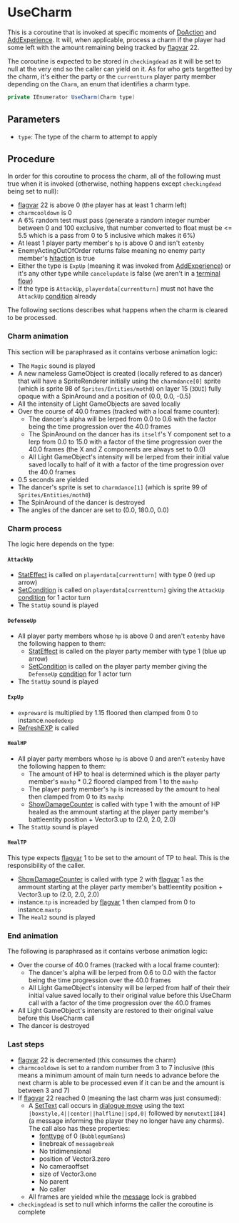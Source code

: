 # UseCharm
This is a coroutine that is invoked at specific moments of [DoAction](../Battle%20flow/Action%20coroutines/DoAction.md) and [AddExperience](../Battle%20flow/Terminal%20coroutines/AddExperience.md). It will, when applicable, process a charm if the player had some left with the amount remaining being tracked by [flagvar](../../Flags%20arrays/flagvar.md) 22. 

The coroutine is expected to be stored in `checkingdead` as it will be set to null at the very end so the caller can yield on it. As for who gets targetted by the charm, it's either the party or the `currentturn` player party member depending on the `Charm`, an enum that identifies a charm type.

```cs
private IEnumerator UseCharm(Charm type)
```

## Parameters

- `type`: The type of the charm to attempt to apply

## Procedure
In order for this coroutine to process the charm, all of the following must true when it is invoked (otherwise, nothing happens except `checkingdead` being set to null):

- [flagvar](../../Flags%20arrays/flagvar.md) 22 is above 0 (the player has at least 1 charm left)
- `charmcooldown` is 0
- A 6% random test must pass (generate a random integer number between 0 and 100 exclusive, that number converted to float must be \<= 5.5 which is a pass from 0 to 5 inclusive which makes it 6%)
- At least 1 player party member's `hp` is above 0 and isn't `eatenby`
- EnemyActingOutOfOrder returns false meaning no enemy party member's [hitaction](../BattleControl.md#hitactions) is true
- Either the type is `ExpUp` (meaning it was invoked from [AddExperience](../Battle%20flow/Terminal%20coroutines/AddExperience.m)) or it's any other type while `cancelupdate` is false (we aren't in a [terminal flow](../Battle%20flow/Update.md#terminal-flow))
- If the type is `AttackUp`, `playerdata[currentturn]` must not have the `AttackUp` [condition](Conditions.md) already

The following sections describes what happens when the charm is cleared to be processed.

### Charm animation
This section will be paraphrased as it contains verbose animation logic:

- The `Magic` sound is played
- A new nameless GameObject is created (locally refered to as dancer) that will have a SpriteRenderer initially using the `charmdance[0]` sprite (which is sprite 98 of `Sprites/Entities/moth0`) on layer 15 (`3DUI`) fully opaque with a SpinAround and a position of (0.0, 0.0, -0.5)
- All the intensity of Light GameObjects are saved locally
- Over the course of 40.0 frames (tracked with a local frame counter):
    - The dancer's alpha will be lerped from 0.0 to 0.6 with the factor being the time progression over the 40.0 frames
    - The SpinAround on the dancer has its `itself`'s Y component set to a lerp from 0.0 to 15.0 with a factor of the time progression over the 40.0 frames (the X and Z components are always set to 0.0)
    - All Light GameObject's intensity will be lerped from their initial value saved locally to half of it with a factor of the time progression over the 40.0 frames
- 0.5 seconds are yielded
- The dancer's sprite is set to `charmdance[1]` (which is sprite 99 of `Sprites/Entities/moth0`)
- The SpinAround of the dancer is destroyed
- The angles of the dancer are set to (0.0, 180.0, 0.0)

### Charm process
The logic here depends on the type:

#### `AttackUp`

- [StatEffect](../Visual%20rendering/StatEffect.md) is called on `playerdata[currentturn]` with type 0 (red up arrow)
- [SetCondition](Conditions%20methods/SetCondition.md) is called on `playerdata[currentturn]` giving the `AttackUp` [condition](Conditions.md) for 1 actor turn
- The `StatUp` sound is played

#### `DefenseUp`

- All player party members whose `hp` is above 0 and aren't `eatenby` have the following happen to them:
    - [StatEffect](../Visual%20rendering/StatEffect.md) is called on the player party member with type 1 (blue up arrow)
    - [SetCondition](Conditions%20methods/SetCondition.md) is called on the player party member giving the `DefenseUp` [condition](Conditions.md) for 1 actor turn
- The `StatUp` sound is played

#### `ExpUp`

- `expreward` is multiplied by 1.15 floored then clamped from 0 to instance.`neededexp`
- [RefreshEXP](../Visual%20rendering/RefreshEXP.md) is called

#### `HealHP`

- All player party members whose `hp` is above 0 and aren't `eatenby` have the following happen to them:
    - The amount of HP to heal is determined which is the player party member's `maxhp` * 0.2 floored clamped from 1 to the `maxhp`
    - The player party member's `hp` is increased by the amount to heal then clamped from 0 to its `maxhp`
    - [ShowDamageCounter](../Visual%20rendering/ShowDamageCounter.md) is called with type 1 with the amount of HP healed as the ammount starting at the player party member's battleentity position + Vector3.up to (2.0, 2.0, 2.0)
- The `StatUp` sound is played

#### `HealTP`
This type expects [flagvar](../../Flags%20arrays/flagvar.md) 1 to be set to the amount of TP to heal. This is the responsibility of the caller.

- [ShowDamageCounter](../Visual%20rendering/ShowDamageCounter.md) is called with type 2 with [flagvar](../../Flags%20arrays/flagvar.md) 1 as the ammount starting at the player party member's battleentity position + Vector3.up to (2.0, 2.0, 2.0)
- instance.`tp` is increaded by [flagvar](../../Flags%20arrays/flagvar.md) 1 then clamped from 0 to instance.`maxtp`
- The `Heal2` sound is played

### End animation
The following is paraphrased as it contains verbose animation logic:

- Over the course of 40.0 frames (tracked with a local frame counter):
    - The dancer's alpha will be lerped from 0.6 to 0.0 with the factor being the time progression over the 40.0 frames
    - All Light GameObject's intensity will be lerped from half of their their initial value saved locally to their original value before this UseCharm call with a factor of the time progression over the 40.0 frames
- All Light GameObject's intensity are restored to their original value before this UseCharm call
- The dancer is destroyed

### Last steps

- [flagvar](../../Flags%20arrays/flagvar.md) 22 is decremented (this consumes the charm)
- `charmcooldown` is set to a random number from 3 to 7 inclusive (this means a minimum amount of main turn needs to advance before the next charm is able to be processed even if it can be and the amount is between 3 and 7)
- If [flagvar](../../Flags%20arrays/flagvar.md) 22 reached 0 (meaning the last charm was just consumed):
    - A [SetText](../../SetText/SetText.md) call occurs in [dialogue move](../../SetText/Dialogue%20mode.md#dialogue-mode) using the text `|boxstyle,4||center||halfline||spd,0|` followed by `menutext[184]` (a message informing the player they no longer have any charms). The call also has these properties:
      - [fonttype](../../../SetText/Notable%20states.md#fonttype) of 0 (`BubblegumSans`)
      - linebreak of `messagebreak`
      - No tridimensional
      - position of Vector3.zero
      - No cameraoffset
      - size of Vector3.one
      - No parent
      - No caller
    - All frames are yielded while the [message](../../SetText/Notable%20states.md#message) lock is grabbed
- `checkingdead` is set to null which informs the caller the coroutine is complete
